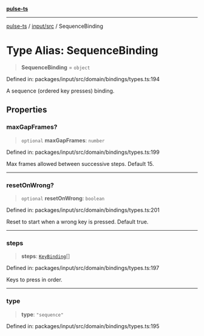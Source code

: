 [**pulse-ts**](../../../README.md)

***

[pulse-ts](../../../README.md) / [input/src](../README.md) / SequenceBinding

# Type Alias: SequenceBinding

> **SequenceBinding** = `object`

Defined in: packages/input/src/domain/bindings/types.ts:194

A sequence (ordered key presses) binding.

## Properties

### maxGapFrames?

> `optional` **maxGapFrames**: `number`

Defined in: packages/input/src/domain/bindings/types.ts:199

Max frames allowed between successive steps. Default 15.

***

### resetOnWrong?

> `optional` **resetOnWrong**: `boolean`

Defined in: packages/input/src/domain/bindings/types.ts:201

Reset to start when a wrong key is pressed. Default true.

***

### steps

> **steps**: [`KeyBinding`](KeyBinding.md)[]

Defined in: packages/input/src/domain/bindings/types.ts:197

Keys to press in order.

***

### type

> **type**: `"sequence"`

Defined in: packages/input/src/domain/bindings/types.ts:195
